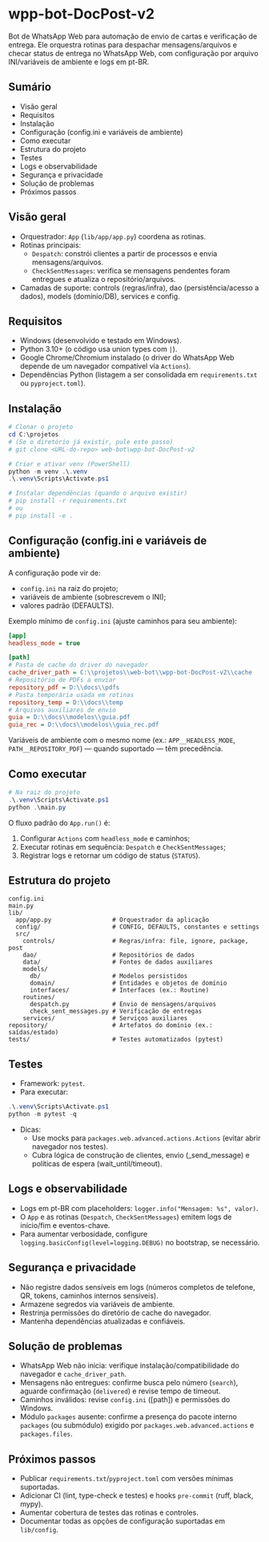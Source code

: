 # wpp-bot-DocPost-v2

Bot de WhatsApp Web para automação de envio de cartas e verificação de entrega. Ele orquestra rotinas para despachar mensagens/arquivos e checar status de entrega no WhatsApp Web, com configuração por arquivo INI/variáveis de ambiente e logs em pt-BR.

## Sumário
- Visão geral
- Requisitos
- Instalação
- Configuração (config.ini e variáveis de ambiente)
- Como executar
- Estrutura do projeto
- Testes
- Logs e observabilidade
- Segurança e privacidade
- Solução de problemas
- Próximos passos

## Visão geral
- Orquestrador: `App` (`lib/app/app.py`) coordena as rotinas.
- Rotinas principais:
  - `Despatch`: constrói clientes a partir de processos e envia mensagens/arquivos.
  - `CheckSentMessages`: verifica se mensagens pendentes foram entregues e atualiza o repositório/arquivos.
- Camadas de suporte: controls (regras/infra), dao (persistência/acesso a dados), models (domínio/DB), services e config.

## Requisitos
- Windows (desenvolvido e testado em Windows).
- Python 3.10+ (o código usa union types com `|`).
- Google Chrome/Chromium instalado (o driver do WhatsApp Web depende de um navegador compatível via `Actions`).
- Dependências Python (listagem a ser consolidada em `requirements.txt` ou `pyproject.toml`).

## Instalação
```powershell
# Clonar o projeto
cd C:\projetos
# (Se o diretório já existir, pule este passo)
# git clone <URL-do-repo> web-bot\wpp-bot-DocPost-v2

# Criar e ativar venv (PowerShell)
python -m venv .\.venv
.\.venv\Scripts\Activate.ps1

# Instalar dependências (quando o arquivo existir)
# pip install -r requirements.txt
# ou
# pip install -e .
```

## Configuração (config.ini e variáveis de ambiente)
A configuração pode vir de:
- `config.ini` na raiz do projeto;
- variáveis de ambiente (sobrescrevem o INI);
- valores padrão (DEFAULTS).

Exemplo mínimo de `config.ini` (ajuste caminhos para seu ambiente):
```ini
[app]
headless_mode = true

[path]
# Pasta de cache do driver do navegador
cache_driver_path = C:\\projetos\\web-bot\\wpp-bot-DocPost-v2\\cache
# Repositório de PDFs a enviar
repository_pdf = D:\\docs\\pdfs
# Pasta temporária usada em rotinas
repository_temp = D:\\docs\\temp
# Arquivos auxiliares de envio
guia = D:\\docs\\modelos\\guia.pdf
guia_rec = D:\\docs\\modelos\\guia_rec.pdf
```
Variáveis de ambiente com o mesmo nome (ex.: `APP__HEADLESS_MODE`, `PATH__REPOSITORY_PDF`) — quando suportado — têm precedência.

## Como executar
```powershell
# Na raiz do projeto
.\.venv\Scripts\Activate.ps1
python .\main.py
```
O fluxo padrão do `App.run()` é:
1. Configurar `Actions` com `headless_mode` e caminhos;
2. Executar rotinas em sequência: `Despatch` e `CheckSentMessages`;
3. Registrar logs e retornar um código de status (`STATUS`).

## Estrutura do projeto
```
config.ini
main.py
lib/
  app/app.py                 # Orquestrador da aplicação
  config/                    # CONFIG, DEFAULTS, constantes e settings
  src/
    controls/                # Regras/infra: file, ignore, package, post
    dao/                     # Repositórios de dados
    data/                    # Fontes de dados auxiliares
    models/
      db/                    # Modelos persistidos
      domain/                # Entidades e objetos de domínio
      interfaces/            # Interfaces (ex.: Routine)
    routines/
      despatch.py            # Envio de mensagens/arquivos
      check_sent_messages.py # Verificação de entregas
    services/                # Serviços auxiliares
repository/                  # Artefatos do domínio (ex.: saídas/estado)
tests/                       # Testes automatizados (pytest)
```

## Testes
- Framework: `pytest`.
- Para executar:
```powershell
.\.venv\Scripts\Activate.ps1
python -m pytest -q
```
- Dicas:
  - Use mocks para `packages.web.advanced.actions.Actions` (evitar abrir navegador nos testes).
  - Cubra lógica de construção de clientes, envio (_send_message) e políticas de espera (wait_until/timeout).

## Logs e observabilidade
- Logs em pt-BR com placeholders: `logger.info("Mensagem: %s", valor)`.
- O `App` e as rotinas (`Despatch`, `CheckSentMessages`) emitem logs de início/fim e eventos-chave.
- Para aumentar verbosidade, configure `logging.basicConfig(level=logging.DEBUG)` no bootstrap, se necessário.

## Segurança e privacidade
- Não registre dados sensíveis em logs (números completos de telefone, QR, tokens, caminhos internos sensíveis).
- Armazene segredos via variáveis de ambiente.
- Restrinja permissões do diretório de cache do navegador.
- Mantenha dependências atualizadas e confiáveis.

## Solução de problemas
- WhatsApp Web não inicia: verifique instalação/compatibilidade do navegador e `cache_driver_path`.
- Mensagens não entregues: confirme busca pelo número (`search`), aguarde confirmação (`delivered`) e revise tempo de timeout.
- Caminhos inválidos: revise `config.ini` ([path]) e permissões do Windows.
- Módulo `packages` ausente: confirme a presença do pacote interno `packages` (ou submódulo) exigido por `packages.web.advanced.actions` e `packages.files`.

## Próximos passos
- Publicar `requirements.txt`/`pyproject.toml` com versões mínimas suportadas.
- Adicionar CI (lint, type-check e testes) e hooks `pre-commit` (ruff, black, mypy).
- Aumentar cobertura de testes das rotinas e controles.
- Documentar todas as opções de configuração suportadas em `lib/config`.
